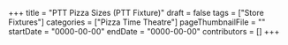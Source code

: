 +++
title = "PTT Pizza Sizes (PTT Fixture)"
draft = false
tags = ["Store Fixtures"]
categories = ["Pizza Time Theatre"]
pageThumbnailFile = ""
startDate = "0000-00-00"
endDate = "0000-00-00"
contributors = []
+++

